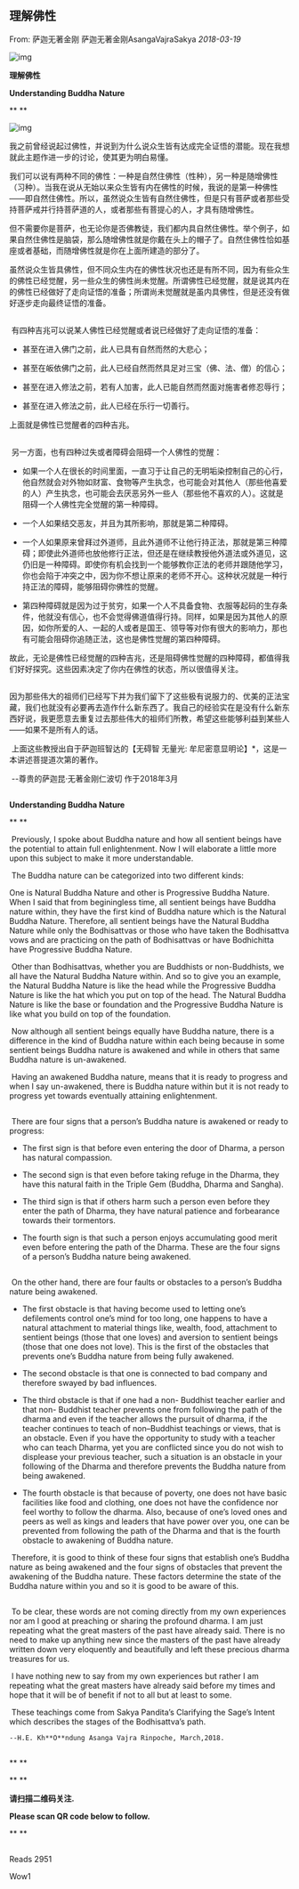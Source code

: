 ## 理解佛性

From: 萨迦无著金刚 萨迦无著金刚AsangaVajraSakya *2018-03-19*

![img](https://mmbiz.qpic.cn/mmbiz_png/jZ6aUbzt6ISUqicleCicFwlYhIOXpaQP8t1p93icRZ2I8Bt3ceGr0fvwBRaAVGuljTWLrZqugooCEymB5na7cbqjg/640?wx_fmt=png&wxfrom=5&wx_lazy=1&wx_co=1)





**理解佛性**

**Understanding Buddha Nature**

**
**

![img](https://mmbiz.qpic.cn/mmbiz_jpg/jZ6aUbzt6ITSLsDH9qs9ibFg98F5zv9mjeKJLH0AnibDqnkmLibyqM2517npsyybCiafHnqz3lzFva91YlpggiccIicQ/640?wx_fmt=jpeg&wxfrom=5&wx_lazy=1&wx_co=1)



​    我之前曾经说起过佛性，并说到为什么说众生皆有达成完全证悟的潜能。现在我想就此主题作进一步的讨论，使其更为明白易懂。



​    我们可以说有两种不同的佛性：一种是自然住佛性（性种），另一种是随增佛性（习种）。当我在说从无始以来众生皆有内在佛性的时候，我说的是第一种佛性——即自然住佛性。所以，虽然说众生皆有自然住佛性，但是只有菩萨或者那些受持菩萨戒并行持菩萨道的人，或者那些有菩提心的人，才具有随增佛性。



​    但不需要你是菩萨，也无论你是否佛教徒，我们都内具自然住佛性。举个例子，如果自然住佛性是脑袋，那么随增佛性就是你戴在头上的帽子了。自然住佛性恰如基座或者基础，而随增佛性就是你在上面所建造的部分了。



​    虽然说众生皆具佛性，但不同众生内在的佛性状况也还是有所不同，因为有些众生的佛性已经觉醒，另一些众生的佛性尚未觉醒。所谓佛性已经觉醒，就是说其内在的佛性已经做好了走向证悟的准备；所谓尚未觉醒就是虽内具佛性，但是还没有做好逐步走向最终证悟的准备。



![img](data:image/gif;base64,iVBORw0KGgoAAAANSUhEUgAAAAEAAAABCAYAAAAfFcSJAAAADUlEQVQImWNgYGBgAAAABQABh6FO1AAAAABJRU5ErkJggg==)



​    有四种吉兆可以说某人佛性已经觉醒或者说已经做好了走向证悟的准备：





- 甚至在进入佛门之前，此人已具有自然而然的大悲心；



- 甚至在皈依佛门之前，此人已经自然而然具足对三宝（佛、法、僧）的信心；



- 甚至在进入修法之前，若有人加害，此人已能自然而然面对施害者修忍辱行；



- 甚至在进入修法之前，此人已经在乐行一切善行。



上面就是佛性已觉醒者的四种吉兆。



![img](data:image/gif;base64,iVBORw0KGgoAAAANSUhEUgAAAAEAAAABCAYAAAAfFcSJAAAADUlEQVQImWNgYGBgAAAABQABh6FO1AAAAABJRU5ErkJggg==)



​    另一方面，也有四种过失或者障碍会阻碍一个人佛性的觉醒：



- 如果一个人在很长的时间里面，一直习于让自己的无明垢染控制自己的心行，他自然就会对外物如财富、食物等产生执念，也可能会对其他人（那些他喜爱的人）产生执念，也可能会去厌恶另外一些人（那些他不喜欢的人）。这就是阻碍一个人佛性完全觉醒的第一种障碍。

  

- 一个人如果结交恶友，并且为其所影响，那就是第二种障碍。

  

- 一个人如果原来曾拜过外道师，且此外道师不让他行持正法，那就是第三种障碍；即使此外道师也放他修行正法，但还是在继续教授他外道法或外道见，这仍旧是一种障碍。即使你有机会找到一个能够教你正法的老师并跟随他学习，你也会陷于冲突之中，因为你不想让原来的老师不开心。这种状况就是一种行持正法的障碍，能够阻碍你佛性的觉醒。

  

- 第四种障碍就是因为过于贫穷，如果一个人不具备食物、衣服等起码的生存条件，他就没有信心，也不会觉得佛道值得行持。同样，如果是因为其他人的原因，如你所爱的人、一起的人或者是国王、领导等对你有很大的影响力，那也有可能会阻碍你追随正法，这也是佛性觉醒的第四种障碍。



​    故此，无论是佛性已经觉醒的四种吉兆，还是阻碍佛性觉醒的四种障碍，都值得我们好好探究。这些因素决定了你内在佛性的状态，所以很值得关注。



![img](data:image/gif;base64,iVBORw0KGgoAAAANSUhEUgAAAAEAAAABCAYAAAAfFcSJAAAADUlEQVQImWNgYGBgAAAABQABh6FO1AAAAABJRU5ErkJggg==)



​    因为那些伟大的祖师们已经写下并为我们留下了这些极有说服力的、优美的正法宝藏，我们也就没有必要再去造作什么新东西了。我自己的经验实在是没有什么新东西好说，我更愿意去重复过去那些伟大的祖师们所教，希望这些能够利益到某些人——如果不是所有人的话。



​    上面这些教授出自于萨迦班智达的【无碍智 无量光: 牟尼密意显明论】*，这是一本讲述菩提道次第的著作。



​     --尊贵的萨迦昆·无著金刚仁波切 作于2018年3月







![img](data:image/gif;base64,iVBORw0KGgoAAAANSUhEUgAAAAEAAAABCAYAAAAfFcSJAAAADUlEQVQImWNgYGBgAAAABQABh6FO1AAAAABJRU5ErkJggg==)



**Understanding Buddha Nature**

**
**

​    Previously, I spoke about Buddha nature and how all sentient beings have the potential to attain full enlightenment. Now I will elaborate a little more upon this subject to make it more understandable. 



​    The Buddha nature can be categorized into two different kinds: 

 One is Natural Buddha Nature and other is Progressive Buddha Nature. When I said that from beginingless time, all sentient beings have Buddha nature within, they have the first kind of Buddha nature which is the Natural Buddha Nature. Therefore, all sentient beings have the Natural Buddha Nature while only the Bodhisattvas or those who have taken the Bodhisattva vows and are practicing on the path of Bodhisattvas or have Bodhichitta have Progressive Buddha Nature. 



​    Other than Bodhisattvas, whether you are Buddhists or non-Buddhists, we all have the Natural Buddha Nature within. And so to give you an example, the Natural Buddha Nature is like the head while the Progressive Buddha Nature is like the hat which you put on top of the head. The Natural Buddha Nature is like the base or foundation and the Progressive Buddha Nature is like what you build on top of the foundation.



​    Now although all sentient beings equally have Buddha nature, there is a difference in the kind of Buddha nature within each being because in some sentient beings Buddha nature is awakened and while in others that same Buddha nature is un-awakened. 



​    Having an awakened Buddha nature, means that it is ready to progress and when I say un-awakened, there is Buddha nature within but it is not ready to progress yet towards eventually attaining enlightenment.



![img](data:image/gif;base64,iVBORw0KGgoAAAANSUhEUgAAAAEAAAABCAYAAAAfFcSJAAAADUlEQVQImWNgYGBgAAAABQABh6FO1AAAAABJRU5ErkJggg==)



​    There are four signs that a person’s Buddha nature is awakened or ready to progress:



- The first sign is that before even entering the door of Dharma, a person has natural compassion. 

  

- The second sign is that even before taking refuge in the Dharma, they have this natural faith in the Triple Gem (Buddha, Dharma and Sangha). 

  

- The third sign is that if others harm such a person even before they enter the path of Dharma, they have natural patience and forbearance towards their tormentors.

  

  

- The fourth sign is that such a person enjoys accumulating good merit even before entering the path of the Dharma. These are the four signs of a person’s Buddha nature being awakened.







![img](data:image/gif;base64,iVBORw0KGgoAAAANSUhEUgAAAAEAAAABCAYAAAAfFcSJAAAADUlEQVQImWNgYGBgAAAABQABh6FO1AAAAABJRU5ErkJggg==)



​    On the other hand, there are four faults or obstacles to a person’s Buddha nature being awakened.



- The first obstacle is that having become used to letting one’s defilements control one’s mind for too long, one happens to have a natural attachment to material things like, wealth, food, attachment to sentient beings (those that one loves) and aversion to sentient beings (those that one does not love). This is the first of the obstacles that prevents one’s Buddha nature from being fully awakened.

  

- The second obstacle is that one is connected to bad company and therefore swayed by bad influences. 

  

- The third obstacle is that if one had a non- Buddhist teacher earlier and that non- Buddhist teacher prevents one from following the path of the dharma and even if the teacher allows the pursuit of dharma, if the teacher continues to teach of non–Buddhist teachings or views, that is an obstacle. Even if you have the opportunity to study with a teacher who can teach Dharma, yet you are conflicted since you do not wish to displease your previous teacher, such a situation is an obstacle in your following of the Dharma and therefore prevents the Buddha nature from being awakened. 

  

- The fourth obstacle is that because of poverty, one does not have basic facilities like food and clothing, one does not have the confidence nor feel worthy to follow the dharma. Also, because of one’s loved ones and peers as well as kings and leaders that have power over you, one can be prevented from following the path of the Dharma and that is the fourth obstacle to awakening of Buddha nature.



​    Therefore, it is good to think of these four signs that establish one’s Buddha nature as being awakened and the four signs of obstacles that prevent the awakening of the Buddha nature. These factors determine the state of the Buddha nature within you and so it is good to be aware of this.



![img](data:image/gif;base64,iVBORw0KGgoAAAANSUhEUgAAAAEAAAABCAYAAAAfFcSJAAAADUlEQVQImWNgYGBgAAAABQABh6FO1AAAAABJRU5ErkJggg==)



​    To be clear, these words are not coming directly from my own experiences nor am I good at preaching or sharing the profound dharma. I am just repeating what the great masters of the past have already said. There is no need to make up anything new since the masters of the past have already written down very eloquently and beautifully and left these precious dharma treasures for us.



​    I have nothing new to say from my own experiences but rather I am repeating what the great masters have already said before my times and hope that it will be of benefit if not to all but at least to some.



​    These teachings come from Sakya Pandita’s Clarifying the Sage’s Intent which describes the stages of the Bodhisattva’s path.


    --H.E. Kh**Ö**ndung Asanga Vajra Rinpoche, March,2018.





![img](data:image/gif;base64,iVBORw0KGgoAAAANSUhEUgAAAAEAAAABCAYAAAAfFcSJAAAADUlEQVQImWNgYGBgAAAABQABh6FO1AAAAABJRU5ErkJggg==)

**
**

**
**

**请扫描二维码关注.**

**Please scan QR code below to follow.**

**
**

![img](data:image/gif;base64,iVBORw0KGgoAAAANSUhEUgAAAAEAAAABCAYAAAAfFcSJAAAADUlEQVQImWNgYGBgAAAABQABh6FO1AAAAABJRU5ErkJggg==)



Reads 2951

Wow1